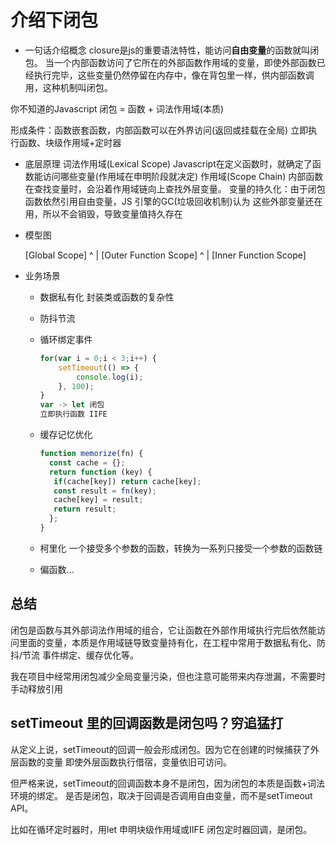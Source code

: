 # 介绍下闭包

- 一句话介绍概念
closure是js的重要语法特性，能访问**自由变量**的函数就叫闭包。
当一个内部函数访问了它所在的外部函数作用域的变量，即使外部函数已经执行完毕，这些变量仍然停留在内存中，像在背包里一样，供内部函数调用，这种机制叫闭包。

你不知道的Javascript 闭包 = 函数 + 词法作用域(本质)

形成条件：函数嵌套函数，内部函数可以在外界访问(返回或挂载在全局)
  立即执行函数、块级作用域+定时器

- 底层原理
  词法作用域(Lexical Scope)
  Javascript在定义函数时，就确定了函数能访问哪些变量(作用域在申明阶段就决定)
  作用域(Scope Chain) 内部函数在查找变量时，会沿着作用域链向上查找外层变量。
  变量的持久化：由于闭包函数依然引用自由变量，JS 引擎的GC(垃圾回收机制)认为
  这些外部变量还在用，所以不会销毁，导致变量值持久存在

- 模型图
  
  [Global Scope]
        ^
        |
  [Outer Function Scope]
        ^
        |
  [Inner Function Scope]

- 业务场景
  - 数据私有化
    封装类或函数的复杂性
  - 防抖节流
  - 循环绑定事件

    ```js
    for(var i = 0;i < 3;i++) {
        setTimeout(() => {
            console.log(i);
        }, 100);
    }
    var -> let 闭包
    立即执行函数 IIFE
    ```

  - 缓存记忆优化

    ```js
    function memorize(fn) {
      const cache = {};
      return function (key) {
       if(cache[key]) return cache[key];
       const result = fn(key);
       cache[key] = result;
       return result;
      };
    }
    ```

  - 柯里化
  一个接受多个参数的函数，转换为一系列只接受一个参数的函数链
  
  - 偏函数...

## 总结

闭包是函数与其外部词法作用域的组合，它让函数在外部作用域执行完后依然能访问里面的变量，本质是作用域链导致变量持有化，在工程中常用于数据私有化、防抖/节流 事件绑定、缓存优化等。

我在项目中经常用闭包减少全局变量污染，但也注意可能带来内存泄漏，不需要时手动释放引用

## setTimeout 里的回调函数是闭包吗？穷追猛打

从定义上说，setTimeout的回调一般会形成闭包。因为它在创建的时候捕获了外层函数的变量
即使外层函数执行借宿，变量依旧可访问。

但严格来说，setTimeout的回调函数本身不是闭包，因为闭包的本质是函数+词法环境的绑定。
是否是闭包，取决于回调是否调用自由变量，而不是setTimeout API。

比如在循环定时器时，用let 申明块级作用域或IIFE 闭包定时器回调，是闭包。
